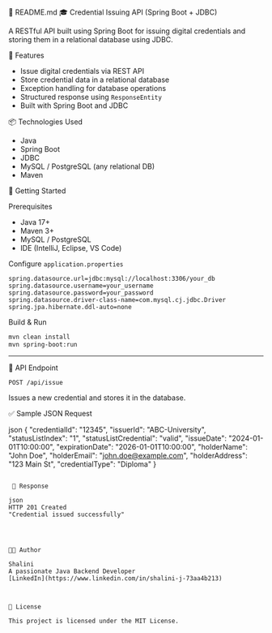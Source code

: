 📌 README.md
🎓 Credential Issuing API (Spring Boot + JDBC)

A RESTful API built using Spring Boot for issuing digital credentials and storing them in a relational database using JDBC.

🚀 Features

- Issue digital credentials via REST API
- Store credential data in a relational database
- Exception handling for database operations
- Structured response using `ResponseEntity`
- Built with Spring Boot and JDBC

📦 Technologies Used

- Java
- Spring Boot
- JDBC
- MySQL / PostgreSQL (any relational DB)
- Maven


🏁 Getting Started

 Prerequisites

- Java 17+
- Maven 3+
- MySQL / PostgreSQL
- IDE (IntelliJ, Eclipse, VS Code)



Configure `application.properties`

```properties
spring.datasource.url=jdbc:mysql://localhost:3306/your_db
spring.datasource.username=your_username
spring.datasource.password=your_password
spring.datasource.driver-class-name=com.mysql.cj.jdbc.Driver
spring.jpa.hibernate.ddl-auto=none
```
 Build & Run

```bash
mvn clean install
mvn spring-boot:run
```

---

🔗 API Endpoint

`POST /api/issue`

Issues a new credential and stores it in the database.

✅ Sample JSON Request

json
{
  "credentialId": "12345",
  "issuerId": "ABC-University",
  "statusListIndex": "1",
  "statusListCredential": "valid",
  "issueDate": "2024-01-01T10:00:00",
  "expirationDate": "2026-01-01T10:00:00",
  "holderName": "John Doe",
  "holderEmail": "john.doe@example.com",
  "holderAddress": "123 Main St",
  "credentialType": "Diploma"
}
```

 🔁 Response

json
HTTP 201 Created
"Credential issued successfully"




🧑‍💻 Author

Shalini
A passionate Java Backend Developer 
[LinkedIn](https://www.linkedin.com/in/shalini-j-73aa4b213) 



📄 License

This project is licensed under the MIT License.

